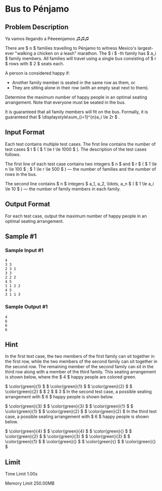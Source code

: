 # Bus to Pénjamo

## Problem Description

Ya vamos llegando a Péeeenjamoo ♫♫♫ 





There are $ n $ families travelling to Pénjamo to witness Mexico's largest-ever "walking a chicken on a leash" marathon. The $ i $ -th family has $ a_i $ family members. All families will travel using a single bus consisting of $ r $ rows with $ 2 $ seats each.

A person is considered happy if:

- Another family member is seated in the same row as them, or
- They are sitting alone in their row (with an empty seat next to them).

Determine the maximum number of happy people in an optimal seating arrangement. Note that everyone must be seated in the bus.

It is guaranteed that all family members will fit on the bus. Formally, it is guaranteed that $ \displaystyle\sum_{i=1}^{n}a_i \le 2r $ .

## Input Format

Each test contains multiple test cases. The first line contains the number of test cases $ t $ ( $ 1 \le t \le 1000 $ ). The description of the test cases follows.

The first line of each test case contains two integers $ n $ and $ r $ ( $ 1 \le n \le 100 $ ; $ 1 \le r \le 500 $ ) — the number of families and the number of rows in the bus.

The second line contains $ n $ integers $ a_1, a_2, \ldots, a_n $ ( $ 1 \le a_i \le 10 $ ) — the number of family members in each family.

## Output Format

For each test case, output the maximum number of happy people in an optimal seating arrangement.

## Sample #1

### Sample Input #1

```
4
3 3
2 3 1
3 3
2 2 2
4 5
1 1 2 2
4 5
3 1 1 3
```

### Sample Output #1

```
4
6
6
6
```

## Hint

In the first test case, the two members of the first family can sit together in the first row, while the two members of the second family can sit together in the second row. The remaining member of the second family can sit in the third row along with a member of the third family. This seating arrangement is shown below, where the $ 4 $ happy people are colored green.

  $ \color{green}{1} $  $ \color{green}{1} $  $ \color{green}{2} $  $ \color{green}{2} $  $ 2 $  $ 3 $ In the second test case, a possible seating arrangement with $ 6 $ happy people is shown below.

  $ \color{green}{3} $  $ \color{green}{3} $  $ \color{green}{1} $  $ \color{green}{1} $  $ \color{green}{2} $  $ \color{green}{2} $ In the third test case, a possible seating arrangement with $ 6 $ happy people is shown below.

  $ \color{green}{4} $  $ \color{green}{4} $  $ \color{green}{} $  $ \color{green}{2} $  $ \color{green}{3} $  $ \color{green}{3} $  $ \color{green}{1} $  $ \color{green}{} $  $ \color{green}{} $  $ \color{green}{} $

## Limit



Time Limit
1.00s

Memory Limit
250.00MB